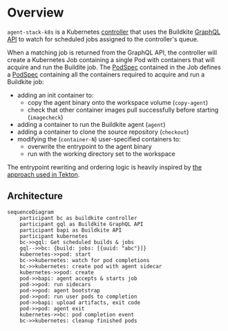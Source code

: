 # Overview 

`agent-stack-k8s` is a Kubernetes [controller](https://kubernetes.io/docs/concepts/architecture/controller/) that uses the Buildkite [GraphQL API](https://buildkite.com/docs/apis/graphql-api) to watch for scheduled jobs assigned to the controller's queue.

When a matching job is returned from the GraphQL API, the controller will create a Kubernetes Job containing a single Pod with containers that will acquire and run the Buildite job. The [PodSpec](https://kubernetes.io/docs/reference/kubernetes-api/workload-resources/pod-v1/#PodSpec) contained in the Job defines a [PodSpec](https://kubernetes.io/docs/reference/kubernetes-api/workload-resources/pod-v1/#PodSpec) containing all the containers required to acquire and run a Buildkite job:

- adding an init container to:
  - copy the agent binary onto the workspace volume (`copy-agent`)
  - check that other container images pull successfully before starting (`imagecheck`)
- adding a container to run the Buildkite agent (`agent`)
- adding a container to clone the source repository (`checkout`)
- modifying the (`container-N`) user-specified containers to:
  - overwrite the entrypoint to the agent binary
  - run with the working directory set to the workspace

The entrypoint rewriting and ordering logic is heavily inspired by [the approach used in Tekton](https://github.com/tektoncd/pipeline/blob/933e4f667c19eaf0a18a19557f434dbabe20d063/docs/developers/README.md#entrypoint-rewriting-and-step-ordering).

## Architecture

```mermaid
sequenceDiagram
    participant bc as buildkite controller
    participant gql as Buildkite GraphQL API
    participant bapi as Buildkite API
    participant kubernetes
    bc->>gql: Get scheduled builds & jobs
    gql-->>bc: {build: jobs: [{uuid: "abc"}]}
    kubernetes->>pod: start
    bc->>kubernetes: watch for pod completions
    bc->>kubernetes: create pod with agent sidecar
    kubernetes->>pod: create
    pod->>bapi: agent accepts & starts job
    pod->>pod: run sidecars
    pod->>pod: agent bootstrap
    pod->>pod: run user pods to completion
    pod->>bapi: upload artifacts, exit code
    pod->>pod: agent exit
    kubernetes->>bc: pod completion event
    bc->>kubernetes: cleanup finished pods
```
